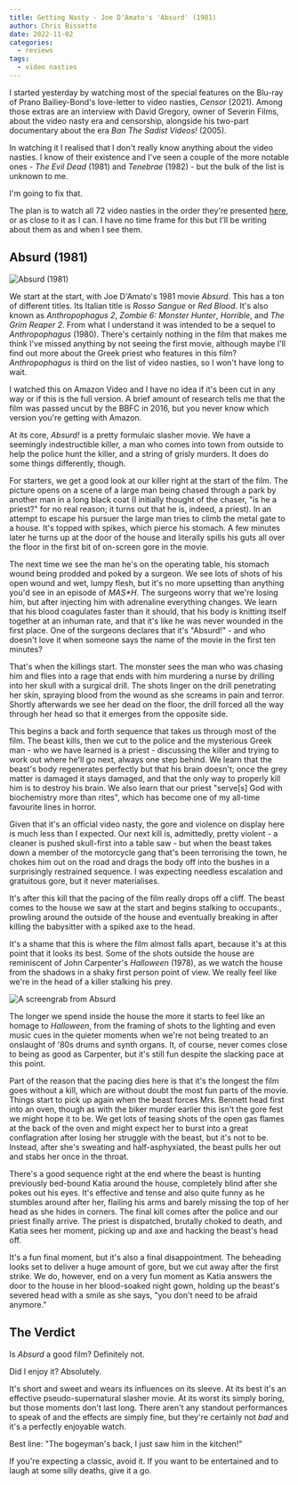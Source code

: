 ```yaml
---
title: Getting Nasty - Joe D'Amato's 'Absurd' (1981)
author: Chris Bissette
date: 2022-11-02
categories:
  - reviews
tags:
  - video nasties
---
```


I started yesterday by watching most of the special features on the Blu-ray of Prano Bailiey-Bond's love-letter to video nasties, _Censor_ (2021). Among those extras are an interview with David Gregory, owner of Severin Films, about the video nasty era and censorship, alongside his two-part documentary about the era _Ban The Sadist Videos!_ (2005). 

In watching it I realised that I don't really know anything about the video nasties. I know of their existence and I've seen a couple of the more notable ones - _The Evil Dead_ (1981) and _Tenebrae_ (1982) - but the bulk of the list is unknown to me.

I'm going to fix that.

The plan is to watch all 72 video nasties in the order they're presented [here](https://www.imdb.com/list/ls051364249/), or as close to it as I can. I have no time frame for this but I'll be writing about them as and when I see them.

## Absurd (1981)

![Absurd (1981)](/images/_absurd.jpg)

We start at the start, with Joe D'Amato's 1981 movie _Absurd_. This has a ton of different titles. Its Italian title is _Rosso Sangue_ or _Red Blood_. It's also known as _Anthropophagus 2_, _Zombie 6: Monster Hunter_, _Horrible_, and _The Grim Reaper 2_. From what I understand it was intended to be a sequel to _Anthropophagus_ (1980). There's certainly nothing in the film that makes me think I've missed anything by not seeing the first movie, although maybe I'll find out more about the Greek priest who features in this film? _Anthropophagus_ is third on the list of video nasties, so I won't have long to wait.

I watched this on Amazon Video and I have no idea if it's been cut in any way or if this is the full version. A brief amount of research tells me that the film was passed uncut by the BBFC in 2016, but you never know which version you're getting with Amazon.

At its core, _Absurd!_ is a pretty formulaic slasher movie. We have a seemingly indestructible killer, a man who comes into town from outside to help the police hunt the killer, and a string of grisly murders. It does do some things differently, though.

For starters, we get a good look at our killer right at the start of the film. The picture opens on a scene of a large man being chased through a park by another man in a long black coat (I initially thought of the chaser, "is he a priest?" for no real reason; it turns out that he is, indeed, a priest). In an attempt to escape his pursuer the large man tries to climb the metal gate  to a house. It's topped with spikes, which pierce his stomach. A few minutes later he turns up at the door of the house and literally spills his guts all over the floor in the first bit of on-screen gore in the movie.

The next time we see the man he's on the operating table, his stomach wound being prodded and poked by a surgeon. We see lots of shots of his open wound and wet, lumpy flesh, but it's no more upsetting than anything you'd see in an episode of _M*A*S*H_. The surgeons worry that we're losing him, but after injecting him with adrenaline everything changes. We learn that his blood coagulates faster than it should, that his body is knitting itself together at an inhuman rate, and that it's like he was never wounded in the first place. One of the surgeons declares that it's "Absurd!" - and who doesn't love it when someone says the name of the movie in the first ten minutes?

That's when the killings start. The monster sees the man who was chasing him and flies into a rage that ends with him murdering a nurse by drilling into her skull with a surgical drill. The shots linger on the drill penetrating her skin, spraying blood from the wound as she screams in pain and terror. Shortly afterwards we see her dead on the floor, the drill forced all the way through her head so that it emerges from the opposite side.

This begins a back and forth sequence that takes us through most of the film. The beast kills, then we cut to the police and the mysterious Greek man - who we have learned is a priest - discussing the killer and trying to work out where he'll go next, always one step behind. We learn that the beast's body regenerates perfectly but that his brain doesn't; once the grey matter is damaged it stays damaged, and that the only way to properly kill him is to destroy his brain. We also learn that our priest "serve[s] God with biochemistry more than rites", which has become one of my all-time favourite lines in horror.

Given that it's an official video nasty, the gore and violence on display here is much less than I expected. Our next kill is, admittedly, pretty violent - a cleaner is pushed skull-first into a table saw - but when the beast takes down a member of the motorcycle gang that's been terrorising the town, he chokes him out on the road and drags the body off into the bushes in a surprisingly restrained sequence. I was expecting needless escalation and gratuitous gore, but it never materialises.

It's after this kill that the pacing of the film really drops off a cliff. The beast comes to the house we saw at the start and begins stalking to occupants., prowling around the outside of the house and eventually breaking in after killing the babysitter with a spiked axe to the head.

It's a shame that this is where the film almost falls apart, because it's at this point that it looks its best. Some of the shots outside the house are reminiscent of John Carpenter's _Halloween_ (1978), as we watch the house from the shadows in a shaky first person point of view. We really feel like we're in the head of a killer stalking his prey.

![A screengrab from Absurd](/images/_absurdscreencap1.png)

The longer we spend inside the house the more it starts to feel like an homage to _Halloween_, from the framing of shots to the lighting and even music cues in the quieter moments when we're not being treated to an onslaught of '80s drums and synth organs. It, of course, never comes close to being as good as Carpenter, but it's still fun despite the slacking pace at this point.

Part of the reason that the pacing dies here is that it's the longest the film goes without a kill, which are without doubt the most fun parts of the movie. Things start to pick up again when the beast forces Mrs. Bennett head first into an oven, though as with the biker murder earlier this isn't the gore fest we might hope it to be. We get lots of teasing shots of the open gas flames at the back of the oven and might expect her to burst into a great conflagration after losing her struggle with the beast, but it's not to be. Instead, after she's sweating and half-asphyxiated, the beast pulls her out and stabs her once in the throat.

There's a good sequence right at the end where the beast is hunting previously bed-bound Katia around the house, completely blind after she pokes out his eyes. It's effective and tense and also quite funny as he stumbles around after her, flailing his arms and barely missing the top of her head as she hides in corners. The final kill comes after the police and our priest finally arrive. The priest is dispatched, brutally choked to death, and Katia sees her moment, picking up and axe and hacking the beast's head off.

It's a fun final moment, but it's also a final disappointment. The beheading looks set to deliver a huge amount of gore, but we cut away after the first strike. We do, however, end on a very fun moment as Katia answers the door to the house in her blood-soaked night gown, holding up the beast's severed head with a smile as she says, "you don't need to be afraid anymore."

## The Verdict

Is _Absurd_ a good film? Definitely not.

Did I enjoy it? Absolutely.

It's short and sweet and wears its influences on its sleeve. At its best it's an effective pseudo-supernatural slasher movie. At its worst its simply boring, but those moments don't last long. There aren't any standout performances to speak of and the effects are simply fine, but they're certainly not _bad_ and it's a perfectly enjoyable watch.

Best line: "The bogeyman's back, I just saw him in the kitchen!"

If you're expecting a classic, avoid it. If you want to be entertained and to laugh at some silly deaths, give it a go.